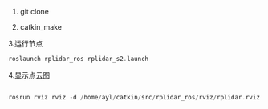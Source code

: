 1. git clone

2. catkin_make


3.运行节点
```C++
roslaunch rplidar_ros rplidar_s2.launch


```
4.显示点云图

```C++

rosrun rviz rviz -d /home/ayl/catkin/src/rplidar_ros/rviz/rplidar.rviz


```
